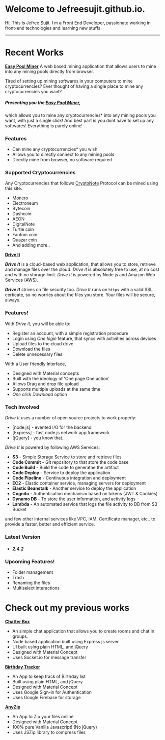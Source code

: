 # Welcome to Jefreesujit.github.io.
Hi, This is Jefree Sujit. I m a Front End Developer, passionate working in front-end technologies and learning new stuffs. 

----

# Recent Works

[**Easy Pool Miner**](https://jefreesujit.github.io/easyminer)
A web based mining application that allows users to mine into any mining pools directly from browser.

 Tired of setting up mining softwares in your computers to mine cryptocurrencies?
Ever thought of having a single place to mine any cryptocurrencies you want?


##### Presenting you the [***Easy Pool Miner***](https://jefreesujit.github.io/easyminer), 
which allows you to mine any cryptocurrencies* into any mining pools you want, with just a single click!
And best part is you dont have to set up any softwares! Everything is purely online!


### Features
- Can mine any cryptocurrencies* you wish
- Allows you to directly connect to any mining pools
- Directly mine from browser, no software required


### Supported Cryptocurrencies

Any Cryptocurrencies that follows [CryptoNote](https://cryptonote.org/coins) Protocol can be mined using this site.

- Monero
- Electroneum
- Bytecoin
- Dashcoin
- AEON
- DigitalNote
- Turtle coin
- Fantom coin
- Quazar coin
- And adding more..




[**Drive It**](https://driveit.us-west-2.elasticbeanstalk.com)

***Drive It*** is a cloud-based web application, that allows you to store, retrieve and manage files over the cloud. *Drive It* is absolutely free to use, at no cost and with no storage limit. *Drive It* is powered by Node.js and Amazon Web Services (AWS).

***Drive It*** strives on file security too. *Drive It* runs on ```https``` with a valid SSL certicate, so no worries about the files you store. Your files will be secure, always.

### Features!
With *Drive It*, you will be able to:
  - Register an account, with a simple registration procedure
  - Login using *One login* feature, that syncs with activities across devices
  - Upload files to the cloud drive
  - Download the files
  - Delete unnecessary files

With a User friendly Interface,
- Designed with Material concepts
- Built with the ideology of 'One page One action'
- Allows Drag and drop file upload
- Supports multiple uploads at the same time
- *One click Download* option

### Tech Involved

*Drive It* uses a number of open source projects to work properly:
* [node.js] - evented I/O for the backend
* [Express] - fast node.js network app framework
* [jQuery] - you know that..

*Drive It* is powered by following AWS Services:

* **S3** - Simple Storage Service to store and retrieve files
* **Code Commit** - Git repository to that store the code base
* **Code Build** - Build the code to generatae the artifact
* **Code Deploy** - Service to deploy the application
* **Code Pipeline** - Continuous integration and deployment
* **EC2** - Elastic container service, managing servers for deployment
* **Elastic Beanstalk** - Another service to deploy the application
* **Cognito** - Authentication mechanism based on tokens (JWT & Cookies)
* **Dynamo DB** - To store the user information, and activity logs
* **Lambda** - An automated service that logs the file activity to DB from S3 Bucket

and few other internal services like VPC, IAM, Certificate manager, etc.. to provide a faster, better and efficient service.

### Latest Version
- ##### 2.4.2 

### Upcoming Features!
  - Folder management
  - Trash 
  - Renaming the files
  - Multiselect interactions


# Check out my previous works 

[**Chatter Box**](https://mychatterbox.herokuapp.com/)

* An simple chat application that allows you to create rooms and chat in groups.
* Node based application built using Express.js server
* UI built using plain HTML, and jQuery
* Designed with Material Concept
* Uses Socket.io for message transfer


[**Birthday Tracker**](http://jefreesujit.github.io/birthdaytracker/public/)

* An App to keep track of Birthday list
* Built using plain HTML, and jQuery
* Designed with Material Concept
* Uses Google Sign-in for Authentication
* Uses Google Firebase for storage


[**AnyZip**](http://jefreesujit.github.io/anyzip/)

* An App to Zip your files online
* Designed with Material Concept
* 100% pure Vanilla Javascript! (No jQuery)
* Uses JSZip library to compress files
